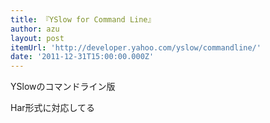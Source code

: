 ```yaml
---
title: 『YSlow for Command Line』
author: azu
layout: post
itemUrl: 'http://developer.yahoo.com/yslow/commandline/'
date: '2011-12-31T15:00:00.000Z'
---
```

YSlowのコマンドライン版

Har形式に対応してる
